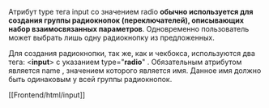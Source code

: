 Атрибут type тега input со значением radio **обычно используется для создания группы радиокнопок (переключателей), описывающих набор взаимосвязанных параметров**. Одновременно пользователь может выбрать лишь одну радиокнопку из предложенных.

Для создания радиокнопки, так же, как и чекбокса, используются два тега: <**input**> с указанием type="**radio**" . Обязательным атрибутом является name , значением которого является имя. Данное имя должно быть одинаковым у всей группы радиокнопок.


[[Frontend/html/input]]